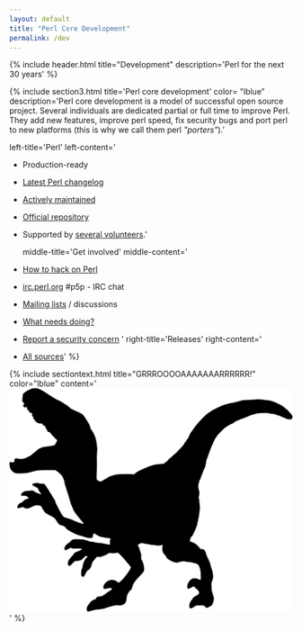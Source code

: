 ```yaml
---
layout: default
title: "Perl Core Development"
permalink: /dev
---
```


{% include header.html 
   title="Development" 
   description='Perl for the next 30 years'
%}


{% include section3.html
   title='Perl core development'
   color= "lblue"
   description='Perl core development is a model of successful open source project. Several individuals are dedicated partial or full time to improve Perl.
They add new features, improve perl speed, fix security bugs and port perl to new platforms (this is why we call them perl *"porters"*).'

   left-title='Perl'
   left-content='
* Production-ready
* [Latest Perl changelog](https://metacpan.org/pod/perldelta) 
* [Actively maintained](https://github.com/Perl/perl5/commits/blead) 
* [Official repository](https://github.com/Perl/perl5)
* Supported by [several volunteers](https://github.com/Perl/perl5/blob/blead/AUTHORS).'


   middle-title='Get involved'
   middle-content='
* [How to hack on Perl](http://perldoc.pl/perlhack.html)
* [irc.perl.org](http://irc.perl.org/) #p5p - IRC chat
* [Mailing lists](/dev/lists) / discussions
* [What needs doing?](http://perldoc.pl/perltodo.html)
* [Report a security concern](http://perldoc.pl/perlsec.html#SECURITY-VULNERABILITY-CONTACT-INFORMATION)
'
  right-title='Releases'
  right-content='
* [All sources](https://www.cpan.org/src/README.html)'
%}

{% include sectiontext.html
   title="GRRROOOOAAAAAAARRRRRR!"
   color="lblue"
   content='![](/assets/img/raptor2.svg)'
%}
